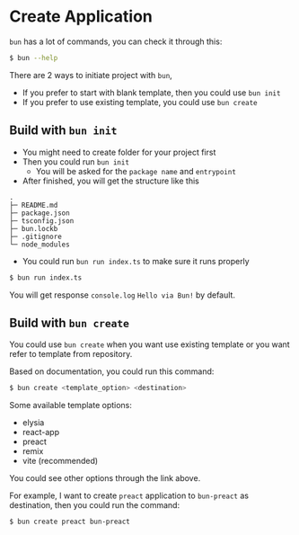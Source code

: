 # Create Application

`bun` has a lot of commands, you can check it through this:
```bash
$ bun --help
```

There are 2 ways to initiate project with `bun`,
- If you prefer to start with blank template, then you could use `bun init`
- If you prefer to use existing template, you could use `bun create`

## Build with `bun init`

- You might need to create folder for your project first
- Then you could run `bun init`
    - You will be asked for the `package name` and `entrypoint`
- After finished, you will get the structure like this

```
.
├─ README.md
├─ package.json
├─ tsconfig.json
├─ bun.lockb
├─ .gitignore
└─ node_modules
```

- You could run `bun run index.ts` to make sure it runs properly
```bash
$ bun run index.ts
```

You will get response `console.log` `Hello via Bun!` by default.

## Build with `bun create`

You could use `bun create` when you want use existing template or you want refer to template from repository.

Based on documentation, you could run this command:
```bash
$ bun create <template_option> <destination>
```

Some available template options:
- elysia
- react-app
- preact
- remix
- vite (recommended)

You could see other options through the link above.

For example, I want to create `preact` application to `bun-preact` as destination, then you could run the command:
```bash
$ bun create preact bun-preact
```
 